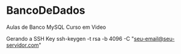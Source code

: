 # BancoDeDados
Aulas de Banco MySQL
Curso em Video

Gerando a SSH Key
ssh-keygen -t rsa -b 4096 -C "seu-email@seu-servidor.com"
